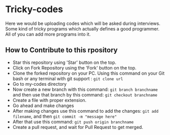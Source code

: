 # Tricky-codes
Here we would be uploading codes which will be asked during interviews. Some kind of tricky programs which actually defines a good programmer. All of you can add more programs into it. 
## How to Contribute to this rpository
- Star this repository using 'Star' button on the top.
- Click on Fork Repository using the 'Fork' button on the top.
- Clone the forked repository on your PC. Using this command on your Git bash or any terminal with git support : ``` git clone url ```
- Go to my-codes directory
- Now create a new branch with this command: ``` git branch branchname ``` and then use that branch by this command: ``` git checkout branchname ```
- Create a file with proper extension. 
- Go ahead and make changes
- After making changes use this command to add the changes: ``` git add filename ```, and then ``` git commit -m "message here" ```
- After that use this command: ``` git push origin branchname ```
- Create a pull request, and wait for Pull Request to get merged.

